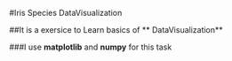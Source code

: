 #Iris Species DataVisualization

##It is a exersice to Learn basics of ** DataVisualization**

###I use **matplotlib** and **numpy** for this task
